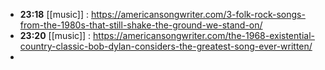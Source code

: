 - **23:18** [[music]] :  https://americansongwriter.com/3-folk-rock-songs-from-the-1980s-that-still-shake-the-ground-we-stand-on/
- **23:20** [[music]] :  https://americansongwriter.com/the-1968-existential-country-classic-bob-dylan-considers-the-greatest-song-ever-written/
-
